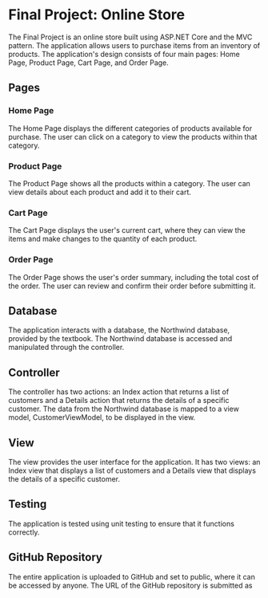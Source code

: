 
# Final Project: Online Store

The Final Project is an online store built using ASP.NET Core and the MVC pattern. The application allows users to purchase items from an inventory of products. The application's design consists of four main pages: Home Page, Product Page, Cart Page, and Order Page.

## Pages

### Home Page

The Home Page displays the different categories of products available for purchase. The user can click on a category to view the products within that category.

### Product Page

The Product Page shows all the products within a category. The user can view details about each product and add it to their cart.

### Cart Page

The Cart Page displays the user's current cart, where they can view the items and make changes to the quantity of each product.

### Order Page

The Order Page shows the user's order summary, including the total cost of the order. The user can review and confirm their order before submitting it.

## Database

The application interacts with a database, the Northwind database, provided by the textbook. The Northwind database is accessed and manipulated through the controller.

## Controller

The controller has two actions: an Index action that returns a list of customers and a Details action that returns the details of a specific customer. The data from the Northwind database is mapped to a view model, CustomerViewModel, to be displayed in the view.

## View

The view provides the user interface for the application. It has two views: an Index view that displays a list of customers and a Details view that displays the details of a specific customer.

## Testing

The application is tested using unit testing to ensure that it functions correctly.

## GitHub Repository

The entire application is uploaded to GitHub and set to public, where it can be accessed by anyone. The URL of the GitHub repository is submitted as 

